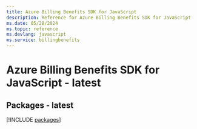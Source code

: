 ```yaml
---
title: Azure Billing Benefits SDK for JavaScript
description: Reference for Azure Billing Benefits SDK for JavaScript
ms.date: 05/28/2024
ms.topic: reference
ms.devlang: javascript
ms.service: billingbenefits
---
```

# Azure Billing Benefits SDK for JavaScript - latest
## Packages - latest
[!INCLUDE [packages](billing-benefits-index.md)]